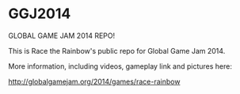 GGJ2014
=======

GLOBAL GAME JAM 2014 REPO!

This is Race the Rainbow's public repo for Global Game Jam 2014. 

More information, including videos, gameplay link and pictures here:

http://globalgamejam.org/2014/games/race-rainbow
